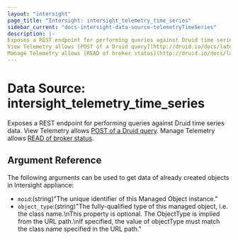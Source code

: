 ```yaml
---
layout: "intersight"
page_title: "Intersight: intersight_telemetry_time_series"
sidebar_current: "docs-intersight-data-source-telemetryTimeSeries"
description: |-
Exposes a REST endpoint for performing queries against Druid time series data.
View Telemetry allows [POST of a Druid query](http://druid.io/docs/latest/querying/querying).
Manage Telemetry allows [READ of broker status](http://druid.io/docs/latest/operations/api-reference.html#broker).
---
```


# Data Source: intersight_telemetry_time_series
Exposes a REST endpoint for performing queries against Druid time series data.
View Telemetry allows [POST of a Druid query](http://druid.io/docs/latest/querying/querying).
Manage Telemetry allows [READ of broker status](http://druid.io/docs/latest/operations/api-reference.html#broker).
## Argument Reference
The following arguments can be used to get data of already created objects in Intersight appliance:
* `moid`:(string)"The unique identifier of this Managed Object instance."
* `object_type`:(string)"The fully-qualified type of this managed object, i.e. the class name.\nThis property is optional. The ObjectType is implied from the URL path.\nIf specified, the value of objectType must match the class name specified in the URL path."

